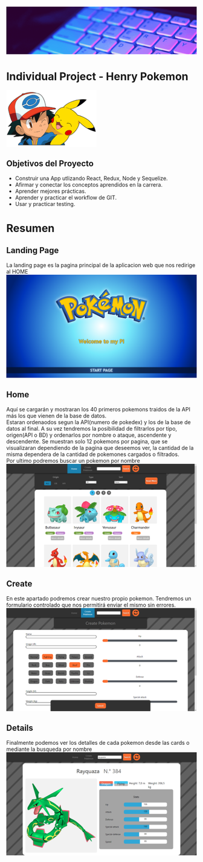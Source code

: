 ![HenryLogo](https://github.com/Ednesor/Ednesor/raw/main/banner.gif)

# Individual Project - Henry Pokemon

<img height="150" src="./pokemon.png" />

## Objetivos del Proyecto

- Construir una App utlizando React, Redux, Node y Sequelize.
- Afirmar y conectar los conceptos aprendidos en la carrera.
- Aprender mejores prácticas.
- Aprender y practicar el workflow de GIT.
- Usar y practicar testing.

# Resumen
## Landing Page
La landing page es la pagina principal de la aplicacion web que nos redirige al HOME
![HenryLogo](./MD%20images/landing.png)

## Home
Aquí se cargarán y mostraran los 40 primeros pokemons traidos de la API más los que vienen de la base de datos.</br>
Estaran ordenaodos segun la API(numero de pokedex) y los de la base de datos al final. A su vez tendremos la posibilidad de filtrarlos por tipo, origen(API o BD) y ordenarlos por nombre o ataque, ascendente y descendente. Se muestran solo 12 pokemons por pagina, que se visualizaran dependiendo de la pagina que deseemos ver, la cantidad de la misma dependera de la cantidad de pokemones cargados o filtrados.</br>
Por ultimo podremos buscar un pokemon por nombre
![HenryLogo](./MD%20images/home.png)

## Create
En este apartado podremos crear nuestro propio pokemon. Tendremos un formulario controlado que nos permitirá enviar el mismo sin errores.
![create](./MD%20images/create.png)

## Details
Finalmente podemos ver los detalles de cada pokemon desde las cards o mediante la busqueda por nombre
![create](./MD%20images/search.png)